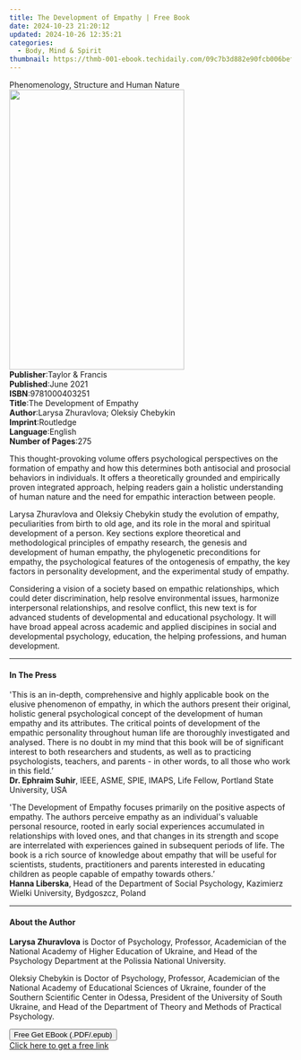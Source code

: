 ```yaml
---
title: The Development of Empathy | Free Book
date: 2024-10-23 21:20:12
updated: 2024-10-26 12:35:21
categories:
  - Body, Mind & Spirit
thumbnail: https://thmb-001-ebook.techidaily.com/09c7b3d882e90fcb006befa773e992def7d45a8270f68c77d5122e3db1067e97.jpg
---
```

<main id="book-container">
  <div class="flex flex-col">
    <div class="book-brief flex-1 py-6 px-4 sm:p-6 md:py-10 md:px-8">
      <!-- brief-->
      <div class="book-brief-main">
        Phenomenology, Structure and Human Nature
      </div>
    </div>
    <div
      class="book-meta-info flex-1 grid gap-4 col-start-1 col-end-3 row-start-1 sm:mb-6 sm:grid-cols-4 lg:gap-6 lg:col-start-2 lg:row-end-6 lg:row-span-6 lg:mb-0"
    >
      <div
        class="book-meta-info-left place-content-center mt-4 p-4 text-sm leading-6 col-start-2 col-span-2 dark:text-slate-400"
      >
        <img
          class="w-full h-500 object-cover rounded-lg sm:h-255 sm:col-span-2 lg:col-span-full"
          src="https://img-001-ebook.techidaily.com/17ee4759bdde154b6b33d1c66769542bc6f2ffaea3de93ddec3bf175775992b9.jpg"
          alt=""
          width="312"
          height="500"
        />
      </div>
      <div
        class="book-meta-info-right mt-2 col-start-1 row-start-2 col-span-3 self-center"
      >
        <!-- meta data  -->
        <div class="flex flex-col px-4 md:px-8">
          <div class="flex-1">
            <strong>Publisher</strong>:<span class="px-2"
              >Taylor &amp; Francis</span
            >
          </div>
          <div class="flex-1">
            <strong>Published</strong>:<span class="px-2">June 2021</span>
          </div>
          <div class="flex-1">
            <strong>ISBN</strong>:<span class="px-2">9781000403251</span>
          </div>
          <div class="flex-1">
            <strong>Title</strong>:<span class="px-2"
              >The Development of Empathy</span
            >
          </div>
          <div class="flex-1">
            <strong>Author</strong>:<span class="px-2"
              >Larysa Zhuravlova; Oleksiy Chebykin</span
            >
          </div>
          <div class="flex-1">
            <strong>Imprint</strong>:<span class="px-2">Routledge</span>
          </div>
          <div class="flex-1">
            <strong>Language</strong>:<span class="px-2">English</span>
          </div>
          <div class="flex-1">
            <strong>Number of Pages</strong>:<span class="px-2">275</span>
          </div>
        </div>
      </div>
    </div>
    <div class="book-description flex-1 py-6 px-4 sm:p-6 md:py-10 md:px-8">
      <div class="book-description-main">
        <div accordion-content="" id="description">
          <p>
            This thought-provoking volume offers psychological perspectives on
            the formation of empathy and how this determines both antisocial and
            prosocial behaviors in individuals. It offers a theoretically
            grounded and empirically proven integrated approach, helping readers
            gain a holistic understanding of human nature and the need for
            empathic interaction between people.
          </p>
          <p>
            Larysa Zhuravlova and Oleksiy Chebykin study the evolution of
            empathy, peculiarities from birth to old age, and its role in the
            moral and spiritual development of a person. Key sections explore
            theoretical and methodological principles of empathy research, the
            genesis and development of human empathy, the phylogenetic
            preconditions for empathy, the psychological features of the
            ontogenesis of empathy, the key factors in personality development,
            and the experimental study of empathy.
          </p>
          <p>
            Considering a vision of a society based on empathic relationships,
            which could deter discrimination, help resolve environmental issues,
            harmonize interpersonal relationships, and resolve conflict, this
            new text is for advanced students of developmental and educational
            psychology. It will have broad appeal across academic and applied
            discipines in social and developmental psychology, education, the
            helping professions, and human development.
          </p>
        </div>
        <div class="accordion-fader"></div>
      </div>
    </div>
    <div class="book-excerpts flex-1 py-6 px-4 sm:p-6 md:py-10 md:px-8">
      <!-- excerpts-->
      <div class="book-excerpts-main">
        <hr />
        <h4 class="placeholder placeholder-heading">
          <span>In The Press</span>
        </h4>
        <p></p>
        <p>
          'This is an in-depth, comprehensive and highly applicable book on the
          elusive phenomenon of empathy, in which the authors present their
          original, holistic general psychological concept of the development of
          human empathy and its attributes. The critical points of development
          of the empathic personality throughout human life are thoroughly
          investigated and analysed. There is no doubt in my mind that this book
          will be of significant interest to both researchers and students, as
          well as to practicing psychologists, teachers, and parents - in other
          words, to all those who work in this field.’ <br /><b
            >Dr. Ephraim Suhir</b
          >, IEEE, ASME, SPIE, IMAPS, Life Fellow, Portland State University,
          USA
        </p>
        <p>
          'The Development of Empathy focuses primarily on the positive aspects
          of empathy. The authors perceive empathy as an individual's valuable
          personal resource, rooted in early social experiences accumulated in
          relationships with loved ones, and that changes in its strength and
          scope are interrelated with experiences gained in subsequent periods
          of life. The book is a rich source of knowledge about empathy that
          will be useful for scientists, students, practitioners and parents
          interested in educating children as people capable of empathy towards
          others.’<br /><b>Hanna Liberska</b>, Head of the Department of Social
          Psychology, Kazimierz Wielki University, Bydgoszcz, Poland
        </p>
        <p></p>
      </div>
    </div>
    <div class="book-about-author flex-1 py-6 px-4 sm:p-6 md:py-10 md:px-8">
      <!-- about author-->
      <div class="book-main-author-main">
        <hr />
        <h4 class="placeholder placeholder-heading">
          <span>About the Author</span>
        </h4>
        <p></p>
        <p>
          <strong>Larysa Zhuravlova</strong> is Doctor of Psychology, Professor,
          Academician of the National Academy of Higher Education of Ukraine,
          and Head of the Psychology Department at the Polissia National
          University.
        </p>
        <p>
          Oleksiy Chebykin is Doctor of Psychology, Professor, Academician of
          the National Academy of Educational Sciences of Ukraine, founder of
          the Southern Scientific Center in Odessa, President of the University
          of South Ukraine, and Head of the Department of Theory and Methods of
          Practical Psychology.
        </p>
        <p></p>
      </div>
    </div>
    <div class="book-free-get flex-1 py-6 px-4 sm:p-6 md:py-10 md:px-8">
      <button
        id="btn-free-get"
        class="bg-blue-500 hover:bg-blue-700 text-white font-bold py-2 px-4 rounded"
      >
        Free Get EBook (.PDF/.epub)
      </button>
      <div id="countdown-display" class="px-2 text-lg mt-2"></div>
      <a
        id="free-link"
        class="hidden bg-blue-500 hover:bg-blue-700 text-white font-bold py-2 px-4 rounded"
        href="https://www.ebooks.com/en-us/book/210274300/the-development-of-empathy/larysa-zhuravlova/"
        target="_blank"
        >Click here to get a free link</a
      >
    </div>
    <script>
      let countdownTime = 0;
      let countdownInterval = null;
      document
        .getElementById('btn-free-get')
        .addEventListener('click', startCountdown);
      function startCountdown() {
        countdownTime = new Date().getTime() + 60000 * 3;
        countdownInterval = setInterval(updateCountdown, 1000);
        document.getElementById('btn-free-get').disabled = true;
        document
          .getElementById('btn-free-get')
          .classList.add('bg-gray-500', 'cursor-not-allowed');
      }
      function updateCountdown() {
        let currentTime = new Date().getTime();
        let timeLeft = countdownTime - currentTime;
        let secondsLeft = Math.floor(timeLeft / 1000);
        document.getElementById('countdown-display').innerHTML =
          `Remaining time: ${secondsLeft} seconds.`;
        if (secondsLeft <= 0) {
          clearInterval(countdownInterval);
          document.getElementById('btn-free-get').classList.add('hidden');
          document.getElementById('free-link').classList.remove('hidden');
          document.getElementById('countdown-display').innerHTML = '';
        }
      }
    </script>
  </div>
</main>
